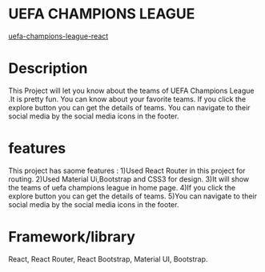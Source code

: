 # UEFA CHAMPIONS LEAGUE

[uefa-champions-league-react](https://uefa-champions-league-react.netlify.app/)

# Description
This Project will let you know about the teams of UEFA Champions League .It is pretty fun. You can know about your favorite teams. If you click the explore button you can get the details of teams. You can navigate to their social media by the social media icons in the footer.

# features
This project has saome features :
1)Used React Router in this project for routing.
2)Used Material Ui,Bootstrap and CSS3 for design.
3)It will show the teams of uefa champions league in home page.
4)If you click the explore button you can get the details of teams.
5)You can navigate to their social media by the social media icons in the footer.

# Framework/library
React, React Router, React Bootstrap, Material UI, Bootstrap.
